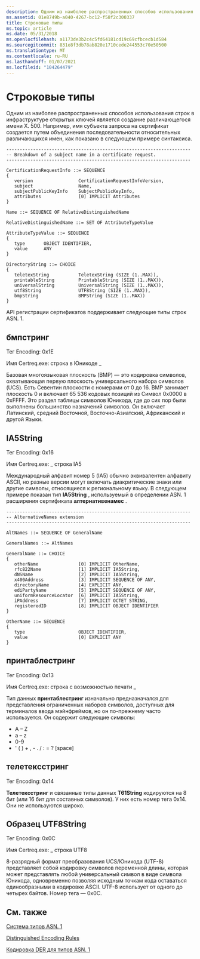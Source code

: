 ```yaml
---
description: Одним из наиболее распространенных способов использования строк в инфраструктуре открытых ключей является создание различающегося имени X. 500.
ms.assetid: 01e8749b-a040-4267-bc12-f58f2c300337
title: Строковые типы
ms.topic: article
ms.date: 05/31/2018
ms.openlocfilehash: a1173de3b2c4c5fd64181cd19c69cfbcecb1d584
ms.sourcegitcommit: 831e8f3db78ab820e1710cede244553c70e50500
ms.translationtype: MT
ms.contentlocale: ru-RU
ms.lasthandoff: 01/07/2021
ms.locfileid: "104264479"
---
```

# <a name="string-types"></a>Строковые типы

Одним из наиболее распространенных способов использования строк в инфраструктуре открытых ключей является создание различающегося имени X. 500. Например, имя субъекта запроса на сертификат создается путем объединения последовательности относительных различающихся имен, как показано в следующем примере синтаксиса.

``` syntax
---------------------------------------------------------------------
-- Breakdown of a subject name in a certificate request.
---------------------------------------------------------------------

CertificationRequestInfo ::= SEQUENCE 
{
   version                 CertificationRequestInfoVersion,
   subject                 Name,
   subjectPublicKeyInfo    SubjectPublicKeyInfo,
   attributes              [0] IMPLICIT Attributes
}

Name ::= SEQUENCE OF RelativeDistinguishedName

RelativeDistinguishedName ::= SET OF AttributeTypeValue

AttributeTypeValue ::= SEQUENCE 
{
   type       OBJECT IDENTIFIER,
   value      ANY 
}

DirectoryString ::= CHOICE 
{
   teletexString           TeletexString (SIZE (1..MAX)),
   printableString         PrintableString (SIZE (1..MAX)),
   universalString         UniversalString (SIZE (1..MAX)),
   utf8String              UTF8String (SIZE (1..MAX)),
   bmpString               BMPString (SIZE (1..MAX)) 
}
```

API регистрации сертификатов поддерживает следующие типы строк ASN. 1.

## <a name="bmpstring"></a>бмпстринг

Тег Encoding: 0x1E

Имя Certreq.exe: строка в Юникоде \_

Базовая многоязыковая плоскость (BMP) — это кодировка символов, охватывающая первую плоскость универсального набора символов (UCS). Есть Севентин плоскости с номерами от 0 до 16. BMP занимает плоскость 0 и включает 65 536 кодовых позиций из Символ 0x0000 в 0xFFFF. Это раздел таблицы символов Юникода, где до сих пор были выполнены большинство назначений символов. Он включает Латинский, средний Восточной, Восточно-Азиатский, Африканский и другой Языки.

## <a name="ia5string"></a>IA5String

Тег Encoding: 0x16

Имя Certreq.exe: \_ строка IA5

Международный алфавит номер 5 (IA5) обычно эквивалентен алфавиту ASCII, но разные версии могут включать диакритические знаки или другие символы, относящиеся к региональному языку. В следующем примере показан тип **IA5String** , используемый в определении ASN. 1 расширения сертификата **алтернативенамес** .

``` syntax
---------------------------------------------------------------------
-- AlternativeNames extension
---------------------------------------------------------------------

AltNames ::= SEQUENCE OF GeneralName

GeneralNames ::= AltNames

GeneralName ::= CHOICE 
{
   otherName               [0] IMPLICIT OtherName,
   rfc822Name              [1] IMPLICIT IA5String,
   dNSName                 [2] IMPLICIT IA5String,
   x400Address             [3] IMPLICIT SEQUENCE OF ANY, 
   directoryName           [4] EXPLICIT ANY,    
   ediPartyName            [5] IMPLICIT SEQUENCE OF ANY,
   uniformResourceLocator  [6] IMPLICIT IA5String,
   iPAddress               [7] IMPLICIT OCTET STRING,
   registeredID            [8] IMPLICIT OBJECT IDENTIFIER
}

OtherName ::= SEQUENCE 
{
   type                    OBJECT IDENTIFIER,
   value                   [0] EXPLICIT ANY 
}
```

## <a name="printablestring"></a>принтаблестринг

Тег Encoding: 0x13

Имя Certreq.exe: строка с возможностью печати \_

Тип данных **принтаблестринг** изначально предназначался для представления ограниченных наборов символов, доступных для терминалов ввода мэйнфреймов, но он по-прежнему часто используется. Он содержит следующие символы:

-   A – Z
-   a – z
-   0-9
-   ' ( ) + , - . / : = ? \[space\]

## <a name="teletexstring"></a>телетексстринг

Тег Encoding: 0x14

**Телетексстринг** и связанные типы данных **T61String** кодируются на 8 бит (или 16 бит для составных символов). У них есть номер тега 0x14. Они не используются широко.

## <a name="utf8string"></a>Образец UTF8String

Тег Encoding: 0x0C

Имя Certreq.exe: \_ строка UTF8

8-разрядный формат преобразования UCS/Юникода (UTF-8) представляет собой кодировку символов переменной длины, которая может представлять любой универсальный символ в виде символа Юникода, одновременно позволяя исходным точкам кода оставаться единообразными в кодировке ASCII. UTF-8 использует от одного до четырех байтов. Номер тега — 0x0C.

## <a name="related-topics"></a>См. также

<dl> <dt>

[Система типов ASN. 1](about-asn-1-type-system.md)
</dt> <dt>

[Distinguished Encoding Rules](distinguished-encoding-rules.md)
</dt> <dt>

[Кодировка DER для типов ASN. 1](about-der-encoding-of-asn-1-types.md)
</dt> </dl>

 

 



